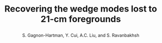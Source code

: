---
blurb: |
  A ground-breaking machine learning method to mitigate galactic 21-cm foregrounds.
title: |
  Recovering the wedge modes lost to 21-cm foregrounds
venue: MNRAS
year: 2021
author: S. Gagnon-Hartman, Y. Cui, A.C. Liu, and S. Ravanbakhsh
pdf: recover-wedge.pdf
thumb: learning_around_foregrounds.png
doi: https://doi.org/10.1093/mnras/stab1158
link: https://academic.oup.com/mnras/article-abstract/504/4/4716/6247609?redirectedFrom=fulltext
code: https://github.com/samgagnon/wedge-unet
bibtex: |
    @article{10.1093/mnras/stab1158,
        author = {Gagnon-Hartman, Samuel and Cui, Yue and Liu, Adrian and Ravanbakhsh, Siamak},
        title = "{Recovering the wedge modes lost to 21-cm foregrounds}",
        journal = {Monthly Notices of the Royal Astronomical Society},
        volume = {504},
        number = {4},
        pages = {4716-4729},
        year = {2021},
        month = {04},
        abstract = "{One of the critical challenges facing imaging studies of the 21-cm signal at the Epoch of Reionization (EoR) is the separation of astrophysical foreground contamination. These foregrounds are known to lie in a wedge-shaped region of (k⊥, k∥) Fourier space. Removing these Fourier modes excises the foregrounds at grave expense to image fidelity, since the cosmological information at these modes is also removed by the wedge filter. However, the 21-cm EoR signal is non-Gaussian, meaning that the lost wedge modes are correlated to the surviving modes by some covariance matrix. We have developed a machine learning-based method that exploits this information to identify ionized regions within a wedge-filtered image. Our method reliably identifies the largest ionized regions and can reconstruct their shape, size, and location within an image. We further demonstrate that our method remains viable when instrumental effects are accounted for, using the Hydrogen EoR Array and the Square Kilometre Array as fiducial instruments. The ability to recover spatial information from wedge-filtered images unlocks the potential for imaging studies using current- and next-generation instruments without relying on detailed models of the astrophysical foregrounds themselves.}",
        issn = {0035-8711},
        doi = {10.1093/mnras/stab1158},
        url = {https://doi.org/10.1093/mnras/stab1158},
        eprint = {https://academic.oup.com/mnras/article-pdf/504/4/4716/37940925/stab1158.pdf},
    }
---